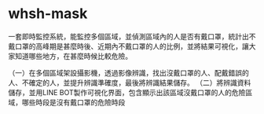 # whsh-mask
一套即時監控系統，能監控多個區域，並偵測區域內的人是否有戴口罩，統計出不戴口罩的高峰期是甚麼時後、近期內不戴口罩的人的比例，並將結果可視化，讓大家知道哪些地方，在甚麼時候比較危險。

（一）在多個區域架設攝影機，透過影像辨識，找出沒戴口罩的人、配戴錯誤的人、不確定的人，並提升辨識準確度，最後將辨識結果儲存。
（二）將辨識資料儲存，並用LINE BOT製作可視化界面，包含顯示出該區域沒戴口罩的人的危險區域，哪些時段是沒有戴口罩的危險時段
